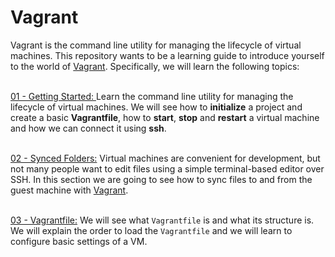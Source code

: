 # Vagrant

Vagrant is the command line utility for managing the lifecycle of virtual machines. 
This repository wants to be a learning guide to introduce yourself to the world of [Vagrant](https://developer.hashicorp.com/vagrant/docs). Specifically, we will learn the following topics:</br></br>

[01 - Getting Started: ](/01-getting-started/README.md) Learn the command line utility for managing the lifecycle of virtual machines. We will see how to **initialize** a project and create a basic **Vagrantfile**, how to **start**, **stop** and **restart** a virtual machine and how we can connect it using **ssh**.</br></br>

[02 - Synced Folders:](/02-synced-folders/README.md) 
Virtual machines are convenient for development, but not many people want to edit files using a simple terminal-based editor over SSH. In this section we are going to see how to sync files to and from the guest machine with [Vagrant](https://developer.hashicorp.com/vagrant/docs).</br></br> 

[03 - Vagrantfile:](/03-vagrantfile/README.md) We will see what `Vagrantfile` is and what its structure is. We will explain the order to load the `Vagrantfile` and we will learn to configure basic settings of a VM.</br></br> 


